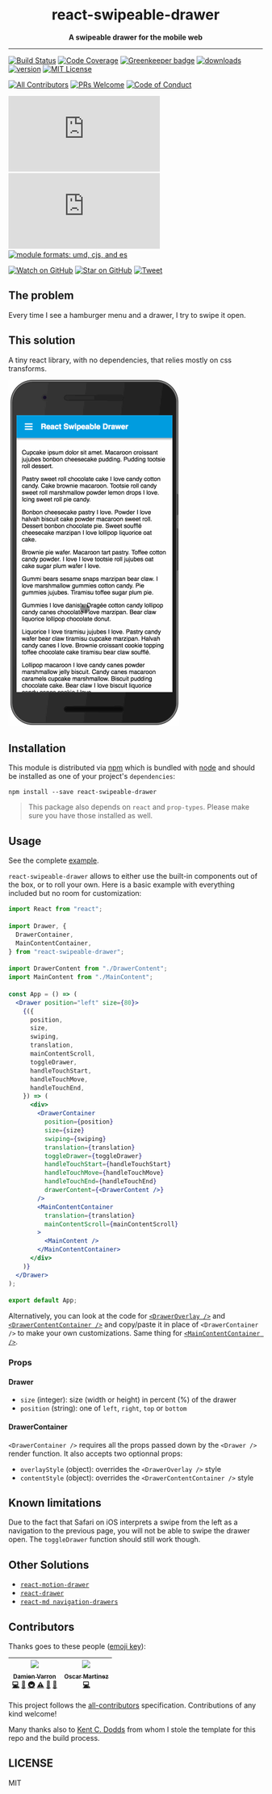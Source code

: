 <div align="center">
<h1>react-swipeable-drawer</h1>
 
<strong>A swipeable drawer for the mobile web</strong>
</div>
 
<hr />
 
[![Build Status][build-badge]][build]
[![Code Coverage][coverage-badge]][coverage]
[![Greenkeeper badge][greenkeeper-badge]](https://greenkeeper.io/)
[![downloads][downloads-badge]][npmcharts]
[![version][version-badge]][package]
[![MIT License][license-badge]][LICENSE]

[![All Contributors][contributors-badge]](#contributors)
[![PRs Welcome][prs-badge]][prs]
[![Code of Conduct][coc-badge]][coc]

[![size][size-badge]][unpkg-dist]
[![gzip size][gzip-badge]][unpkg-dist]
[![module formats: umd, cjs, and es][module-formats-badge]][unpkg-dist]

[![Watch on GitHub][github-watch-badge]][github-watch]
[![Star on GitHub][github-star-badge]][github-star]
[![Tweet][twitter-badge]][twitter]

## The problem

Every time I see a hamburger menu and a drawer, I try to swipe it open.

## This solution

A tiny react library, with no dependencies, that relies mostly on css transforms.

![demo](./other/demo.gif)

## Installation

This module is distributed via [npm][npm] which is bundled with [node][node] and
should be installed as one of your project's `dependencies`:

```
npm install --save react-swipeable-drawer
```

> This package also depends on `react` and `prop-types`. Please make sure you have
> those installed as well.

## Usage

See the complete [example](./examples).

`react-swipeable-drawer` allows to either use the built-in components out of the box, or to roll your own. Here is a basic example with everything included but no room for customization:

```jsx
import React from "react";

import Drawer, {
  DrawerContainer,
  MainContentContainer,
} from "react-swipeable-drawer";

import DrawerContent from "./DrawerContent";
import MainContent from "./MainContent";

const App = () => (
  <Drawer position="left" size={80}>
    {({
      position,
      size,
      swiping,
      translation,
      mainContentScroll,
      toggleDrawer,
      handleTouchStart,
      handleTouchMove,
      handleTouchEnd,
    }) => (
      <div>
        <DrawerContainer
          position={position}
          size={size}
          swiping={swiping}
          translation={translation}
          toggleDrawer={toggleDrawer}
          handleTouchStart={handleTouchStart}
          handleTouchMove={handleTouchMove}
          handleTouchEnd={handleTouchEnd}
          drawerContent={<DrawerContent />}
        />
        <MainContentContainer
          translation={translation}
          mainContentScroll={mainContentScroll}
        >
          <MainContent />
        </MainContentContainer>
      </div>
    )}
  </Drawer>
);

export default App;
```

Alternatively, you can look at the code for [`<DrawerOverlay />`](./src/DrawerOverlay.js) and [`<DrawerContentContainer />`](./src/DrawerContentContainer.js) and copy/paste it in place of `<DrawerContainer />` to make your own customizations. Same thing for [`<MainContentContainer />`](./src/MainContentContainer.js).

### Props

#### Drawer

* `size` (integer): size (width or height) in percent (%) of the drawer
* `position` (string): one of `left`, `right`, `top` or `bottom`

#### DrawerContainer

`<DrawerContainer />` requires all the props passed down by the `<Drawer />` render function. It also accepts two optionnal props:

* `overlayStyle` (object): overrides the `<DrawerOverlay />` style
* `contentStyle` (object): overrides the `<DrawerContentContainer />` style

## Known limitations

Due to the fact that Safari on iOS interprets a swipe from the left as a navigation to the previous page, you will not be able to swipe the drawer open. The `toggleDrawer` function should still work though.

## Other Solutions

* [`react-motion-drawer`](https://github.com/stoeffel/react-motion-drawer)
* [`react-drawer`](https://github.com/atom2ueki/react-drawer)
* [`react-md navigation-drawers`](https://react-md.mlaursen.com/components/navigation-drawers)

## Contributors

Thanks goes to these people ([emoji key][emojis]):

<!-- ALL-CONTRIBUTORS-LIST:START - Do not remove or modify this section -->

<!-- prettier-ignore -->
| [<img src="https://avatars.githubusercontent.com/u/433409" width="100px;"/><br /><sub><b>Damien Varron</b></sub>](https://github.com/damusnet)<br />[💻](https://github.com/damusnet/react-swipeable-drawer/commits?author=damusnet "Code") [📖](https://github.com/damusnet/react-swipeable-drawer/commits?author=damusnet "Documentation") [🚇](#infra-damusnet "Infrastructure (Hosting, Build-Tools, etc)") [⚠️](https://github.com/damusnet/react-swipeable-drawer/commits?author=damusnet "Tests") [🤔](#ideas-damusnet "Ideas, Planning, & Feedback") [🔧](#tool-damusnet "Tools") | [<img src="https://avatars2.githubusercontent.com/u/2343630?v=4" width="100px;"/><br /><sub><b>Oscar Martinez</b></sub>](http://mtnz-web.com)<br />[💻](https://github.com/damusnet/react-swipeable-drawer/commits?author=ooHmartY "Code") |
| :---: | :---: |

<!-- ALL-CONTRIBUTORS-LIST:END -->

This project follows the [all-contributors][all-contributors] specification.
Contributions of any kind welcome!

Many thanks also to [Kent C. Dodds](http://kentcdodds.com/) from whom I stole the template for this repo and the build process.

## LICENSE

MIT

[npm]: https://www.npmjs.com/
[node]: https://nodejs.org
[build-badge]: https://img.shields.io/travis/damusnet/react-swipeable-drawer.svg?style=plastic
[build]: https://travis-ci.org/damusnet/react-swipeable-drawer
[coverage-badge]: https://img.shields.io/codecov/c/github/damusnet/react-swipeable-drawer.svg?style=plastic
[coverage]: https://codecov.io/github/damusnet/react-swipeable-drawer
[greenkeeper-badge]: https://badges.greenkeeper.io/damusnet/react-swipeable-drawer.svg
[version-badge]: https://img.shields.io/npm/v/react-swipeable-drawer.svg?style=plastic
[package]: https://www.npmjs.com/package/react-swipeable-drawer
[downloads-badge]: https://img.shields.io/npm/dm/react-swipeable-drawer.svg?style=plastic
[npmcharts]: http://npmcharts.com/compare/react-swipeable-drawer
[license-badge]: https://img.shields.io/npm/l/react-swipeable-drawer.svg?style=plastic
[license]: https://github.com/damusnet/react-swipeable-drawer/blob/master/LICENSE
[contributors-badge]: https://img.shields.io/badge/all_contributors-1-orange.svg?style=plastic
[prs-badge]: https://img.shields.io/badge/PRs-welcome-brightgreen.svg?style=plastic
[prs]: http://makeapullrequest.com
[donate-badge]: https://img.shields.io/badge/$-support-green.svg?style=plastic
[coc-badge]: https://img.shields.io/badge/code%20of-conduct-ff69b4.svg?style=plastic
[coc]: https://github.com/damusnet/react-swipeable-drawer/blob/master/other/CODE_OF_CONDUCT.md
[github-watch-badge]: https://img.shields.io/github/watchers/damusnet/react-swipeable-drawer.svg?style=social
[github-watch]: https://github.com/damusnet/react-swipeable-drawer/watchers
[github-star-badge]: https://img.shields.io/github/stars/damusnet/react-swipeable-drawer.svg?style=social
[github-star]: https://github.com/damusnet/react-swipeable-drawer/stargazers
[twitter]: https://twitter.com/intent/tweet?text=Check%20out%20react-swipeable-drawer!%20https://github.com/damusnet/react-swipeable-drawer%20%F0%9F%91%8D
[twitter-badge]: https://img.shields.io/twitter/url/https/github.com/damusnet/react-swipeable-drawer.svg?style=social
[emojis]: https://github.com/kentcdodds/all-contributors#emoji-key
[all-contributors]: https://github.com/kentcdodds/all-contributors
[gzip-badge]: http://img.badgesize.io/https://unpkg.com/react-swipeable-drawer/dist/react-swipeable-drawer.umd.min.js?compression=gzip&label=gzip%20size&style=plastic
[size-badge]: http://img.badgesize.io/https://unpkg.com/react-swipeable-drawer/dist/react-swipeable-drawer.umd.min.js?label=size&style=plastic
[unpkg-dist]: https://unpkg.com/react-swipeable-drawer/dist/
[module-formats-badge]: https://img.shields.io/badge/module%20formats-umd%2C%20cjs%2C%20es-green.svg?style=plastic
